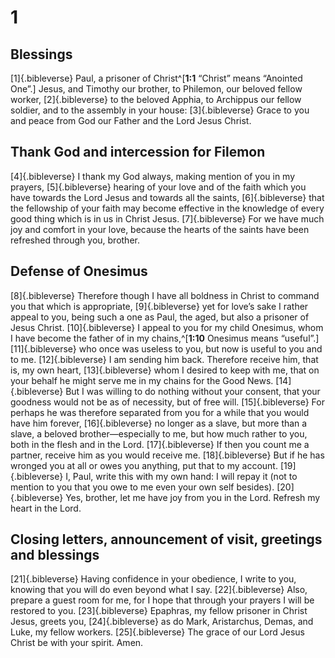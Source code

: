 # 1 
## Blessings
[1]{.bibleverse} Paul, a prisoner of Christ^[**1:1** “Christ” means “Anointed One”.] Jesus, and Timothy our brother, to Philemon, our beloved fellow worker, [2]{.bibleverse} to the beloved Apphia, to Archippus our fellow soldier, and to the assembly in your house: [3]{.bibleverse} Grace to you and peace from God our Father and the Lord Jesus Christ.

## Thank God and intercession for Filemon
[4]{.bibleverse} I thank my God always, making mention of you in my prayers, [5]{.bibleverse} hearing of your love and of the faith which you have towards the Lord Jesus and towards all the saints, [6]{.bibleverse} that the fellowship of your faith may become effective in the knowledge of every good thing which is in us in Christ Jesus. [7]{.bibleverse} For we have much joy and comfort in your love, because the hearts of the saints have been refreshed through you, brother.

## Defense of Onesimus
[8]{.bibleverse} Therefore though I have all boldness in Christ to command you that which is appropriate, [9]{.bibleverse} yet for love’s sake I rather appeal to you, being such a one as Paul, the aged, but also a prisoner of Jesus Christ. [10]{.bibleverse} I appeal to you for my child Onesimus, whom I have become the father of in my chains,^[**1:10** Onesimus means “useful”.] [11]{.bibleverse} who once was useless to you, but now is useful to you and to me. [12]{.bibleverse} I am sending him back. Therefore receive him, that is, my own heart, [13]{.bibleverse} whom I desired to keep with me, that on your behalf he might serve me in my chains for the Good News. [14]{.bibleverse} But I was willing to do nothing without your consent, that your goodness would not be as of necessity, but of free will. [15]{.bibleverse} For perhaps he was therefore separated from you for a while that you would have him forever, [16]{.bibleverse} no longer as a slave, but more than a slave, a beloved brother—especially to me, but how much rather to you, both in the flesh and in the Lord. [17]{.bibleverse} If then you count me a partner, receive him as you would receive me. [18]{.bibleverse} But if he has wronged you at all or owes you anything, put that to my account. [19]{.bibleverse} I, Paul, write this with my own hand: I will repay it (not to mention to you that you owe to me even your own self besides). [20]{.bibleverse} Yes, brother, let me have joy from you in the Lord. Refresh my heart in the Lord.

## Closing letters, announcement of visit, greetings and blessings
[21]{.bibleverse} Having confidence in your obedience, I write to you, knowing that you will do even beyond what I say. [22]{.bibleverse} Also, prepare a guest room for me, for I hope that through your prayers I will be restored to you. [23]{.bibleverse} Epaphras, my fellow prisoner in Christ Jesus, greets you, [24]{.bibleverse} as do Mark, Aristarchus, Demas, and Luke, my fellow workers. [25]{.bibleverse} The grace of our Lord Jesus Christ be with your spirit. Amen. 